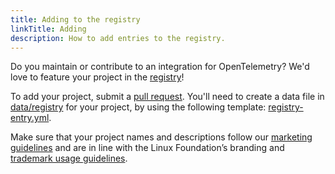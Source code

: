 ```yaml
---
title: Adding to the registry
linkTitle: Adding
description: How to add entries to the registry.
---
```


Do you maintain or contribute to an integration for OpenTelemetry? We'd love to
feature your project in the [registry](../)!

To add your project, submit a [pull request][]. You'll need to create a data
file in [data/registry][] for your project, by using the following template:
[registry-entry.yml][].

Make sure that your project names and descriptions follow our [marketing
guidelines][] and are in line with the Linux Foundation’s branding and
[trademark usage guidelines][].

[data/registry]:
  https://github.com/open-telemetry/opentelemetry.io/tree/main/data/registry
[pull request]:
  https://docs.github.com/en/pull-requests/collaborating-with-pull-requests/proposing-changes-to-your-work-with-pull-requests/creating-a-pull-request
[registry-entry.yml]:
  https://github.com/open-telemetry/opentelemetry.io/tree/main/templates/registry-entry.yml
[marketing guidelines]: /community/marketing-guidelines/
[trademark usage guidelines]:
  https://www.linuxfoundation.org/legal/trademark-usage
